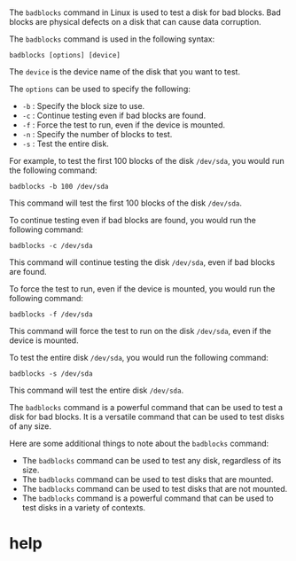 # 

The `badblocks` command in Linux is used to test a disk for bad blocks. Bad blocks are physical defects on a disk that can cause data corruption.

The `badblocks` command is used in the following syntax:

```
badblocks [options] [device]
```

The `device` is the device name of the disk that you want to test.

The `options` can be used to specify the following:

* `-b` : Specify the block size to use.
* `-c` : Continue testing even if bad blocks are found.
* `-f` : Force the test to run, even if the device is mounted.
* `-n` : Specify the number of blocks to test.
* `-s` : Test the entire disk.

For example, to test the first 100 blocks of the disk `/dev/sda`, you would run the following command:

```
badblocks -b 100 /dev/sda
```

This command will test the first 100 blocks of the disk `/dev/sda`.

To continue testing even if bad blocks are found, you would run the following command:

```
badblocks -c /dev/sda
```

This command will continue testing the disk `/dev/sda`, even if bad blocks are found.

To force the test to run, even if the device is mounted, you would run the following command:

```
badblocks -f /dev/sda
```

This command will force the test to run on the disk `/dev/sda`, even if the device is mounted.

To test the entire disk `/dev/sda`, you would run the following command:

```
badblocks -s /dev/sda
```

This command will test the entire disk `/dev/sda`.

The `badblocks` command is a powerful command that can be used to test a disk for bad blocks. It is a versatile command that can be used to test disks of any size.

Here are some additional things to note about the `badblocks` command:

* The `badblocks` command can be used to test any disk, regardless of its size.
* The `badblocks` command can be used to test disks that are mounted.
* The `badblocks` command can be used to test disks that are not mounted.
* The `badblocks` command is a powerful command that can be used to test disks in a variety of contexts.




# help 

```

```
